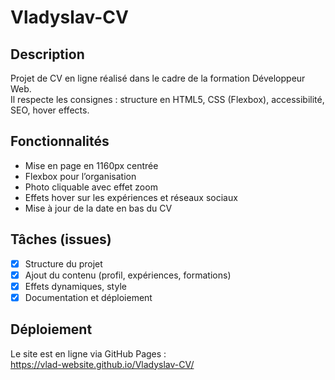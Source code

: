 # Vladyslav-CV
## Description
Projet de CV en ligne réalisé dans le cadre de la formation Développeur Web.  
Il respecte les consignes : structure en HTML5, CSS (Flexbox), accessibilité, SEO, hover effects.

## Fonctionnalités
- Mise en page en 1160px centrée
- Flexbox pour l’organisation
- Photo cliquable avec effet zoom
- Effets hover sur les expériences et réseaux sociaux
- Mise à jour de la date en bas du CV

## Tâches (issues)
- [x] Structure du projet  
- [x] Ajout du contenu (profil, expériences, formations)  
- [x] Effets dynamiques, style
- [x] Documentation et déploiement  

## Déploiement
Le site est en ligne via GitHub Pages :  
https://vlad-website.github.io/Vladyslav-CV/
